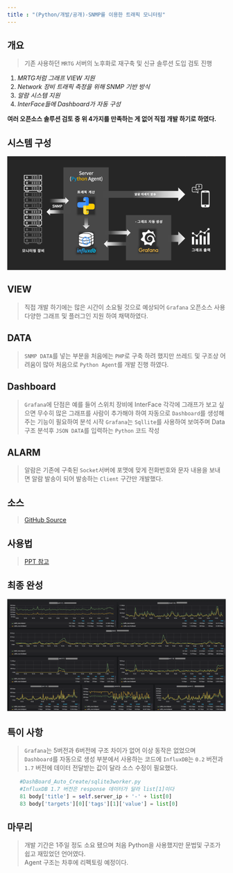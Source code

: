 ```yaml
---
title : "(Python/개발/공개)-SNMP를 이용한 트래픽 모니터링"
---
```


## 개요
>기존 사용하던 `MRTG` 서버의 노후화로 재구축 및 신규 솔루션 도입 검토 진행

1. _MRTG처럼 그래프 VIEW 지원_
1. _Network 장비 트래픽 측정을 위해 SNMP 기반 방식_
1. _알람 시스템 지원_
1. _InterFace들에 Dashboard가 자동 구성_

**여러 오픈소스 솔루션 검토 중 위 4가지를 만족하는 게 없어 직접 개발 하기로 하였다.**

## 시스템 구성
![구조](https://raw.githubusercontent.com/Tosi123/Tosi123.github.io/master/assets/image/snmp_monitoring_system.png)

## VIEW
>직접 개발 하기에는 많은 시간이 소요될 것으로 예상되어 `Grafana` 오픈소스 사용 
다양한 그래프 및 플러그인 지원 하여 채택하였다.

## DATA
>`SNMP DATA`를 넣는 부분을 처음에는 `PHP`로 구축 하려 했지만 쓰레드 및 구조상 어려움이 많아 처음으로 `Python Agent`를 개발 진행 하였다.

## Dashboard
>`Grafana`에 단점은 예를 들어 스위치 장비에 InterFace 각각에 그래프가 보고 싶으면
무수히 많은 그래프를 사람이 추가해야 하여 자동으로 `Dashboard`를 생성해주는 기능이 필요하여 분석 시작 `Grafana`는 `Sqllite`를 사용하여 보여주며 Data 구조 분석후 
`JSON DATA`를 입력하는 `Python` 코드 작성

## ALARM
>알람은 기존에 구축된 `Socket`서버에 포맷에 맞게 전화번호와 문자 내용을 보내면 알람 발송이 되어 발송하는 `Client` 구간만 개발했다.

## 소스
>[GitHub Source](https://github.com/Tosi123/NetworkMonitoring)

## 사용법
>[PPT 참고](https://github.com/Tosi123/NetworkMonitoring/tree/master/manual)

## 최종 완성
![완성본](https://raw.githubusercontent.com/Tosi123/Tosi123.github.io/master/assets/image/snmp_monitoring_ex.png)

## 특이 사항
>`Grafana`는 5버전과 6버전에 구조 차이가 없어 이상 동작은 없었으며<br> 
`Dashboard`를 자동으로 생성 부분에서 사용하는 코드에 `InfluxDB`는 `0.2` 버전과 `1.7` 버전에
데이터 전달받는 값이 달라 소스 수정이 필요했다.

```python
    #DashBoard_Auto_Create/sqlite3worker.py
    #InfluxDB 1.7 버전은 response 데이터가 달라 list[1]이다
    81 body['title'] = self.server_ip + '-' + list[0]  
    83 body['targets'][0]['tags'][1]['value'] = list[0]  
```

## 마무리
>개발 기간은 1주일 정도 소요 됐으며 처음 Python을 사용했지만 문법및 구조가 쉽고 재밌었던 언어였다.<br>
Agent 구조는 차후에 리펙토링 예정이다.
